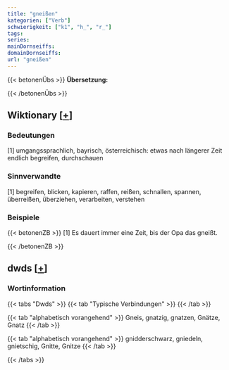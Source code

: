 ```yaml
---
title: "gneißen"
kategorien: ["Verb"]
schwierigkeit: ["k1", "h_", "r_"]
tags:
series:
mainDornseiffs:
domainDornseiffs:
url: "gneißen"
---
```


{{< betonenÜbs >}}
**Übersetzung:**  
  
{{< /betonenÜbs >}}

## Wiktionary [[+](https://de.wiktionary.org/wiki/gneißen)]

### Bedeutungen
[1] umgangssprachlich, bayrisch, österreichisch: etwas nach längerer Zeit endlich begreifen, durchschauen  

### Sinnverwandte
[1] begreifen, blicken, kapieren, raffen, reißen, schnallen, spannen, überreißen, überziehen, verarbeiten, verstehen  

### Beispiele
{{< betonenZB >}}
[1] Es dauert immer eine Zeit, bis der Opa das gneißt.  

{{< /betonenZB >}}


## dwds [[+](https://www.dwds.de/wb/gneißen)]

### Wortinformation
{{< tabs "Dwds" >}}
{{< tab "Typische Verbindungen" >}}
{{< /tab >}}

{{< tab "alphabetisch vorangehend" >}}
Gneis, gnatzig, gnatzen, Gnätze, Gnatz
{{< /tab >}}

{{< tab "alphabetisch vorangehend" >}}
gnidderschwarz, gniedeln, gnietschig, Gnitte, Gnitze
{{< /tab >}}

{{< /tabs >}}

